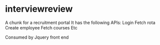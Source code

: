 # interviewreview
A chunk for a recruitment portal 
It has the following APIs:
Login
Fetch rota
Create employee
Fetch courses 
Etc

Consumed by Jquery front end 



